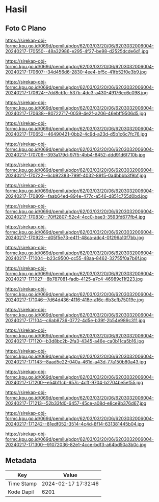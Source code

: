# Hasil

## Foto C Plano

https://sirekap-obj-formc.kpu.go.id/069d/pemilu/pdpr/62/03/03/20/06/6203032006004-20240217-170550--48a32986-e295-4f27-be98-d2525dcde6d1.jpg

https://sirekap-obj-formc.kpu.go.id/069d/pemilu/pdpr/62/03/03/20/06/6203032006004-20240217-170607--34d456d6-2830-4ee4-bf5c-41fb52f0e3b9.jpg

https://sirekap-obj-formc.kpu.go.id/069d/pemilu/pdpr/62/03/03/20/06/6203032006004-20240217-170624--7dd8cb1c-537b-4dc3-a430-49176ec6c098.jpg

https://sirekap-obj-formc.kpu.go.id/069d/pemilu/pdpr/62/03/03/20/06/6203032006004-20240217-170638--80722717-0059-4e2f-a206-46ebff9506d5.jpg

https://sirekap-obj-formc.kpu.go.id/069d/pemilu/pdpr/62/03/03/20/06/6203032006004-20240217-170652--46490421-0bb2-4c9d-a23d-d5b1c6c7fc76.jpg

https://sirekap-obj-formc.kpu.go.id/069d/pemilu/pdpr/62/03/03/20/06/6203032006004-20240217-170706--393a179d-97f5-4bb4-8452-ddd91d6f710b.jpg

https://sirekap-obj-formc.kpu.go.id/069d/pemilu/pdpr/62/03/03/20/06/6203032006004-20240217-170722--6cb92383-799f-4032-8915-0a4bbbb3f9bf.jpg

https://sirekap-obj-formc.kpu.go.id/069d/pemilu/pdpr/62/03/03/20/06/6203032006004-20240217-170809--faab64ed-894e-477c-a546-d851c755d0bd.jpg

https://sirekap-obj-formc.kpu.go.id/069d/pemilu/pdpr/62/03/03/20/06/6203032006004-20240217-170830--70ff2807-52c4-4cc0-bae3-3593fd677fb4.jpg

https://sirekap-obj-formc.kpu.go.id/069d/pemilu/pdpr/62/03/03/20/06/6203032006004-20240217-170923--d05f5e73-e411-48ca-adc4-0f296a10f7bb.jpg

https://sirekap-obj-formc.kpu.go.id/069d/pemilu/pdpr/62/03/03/20/06/6203032006004-20240217-171004--b23c9500-cc55-48aa-8462-32755f0a7b6f.jpg

https://sirekap-obj-formc.kpu.go.id/069d/pemilu/pdpr/62/03/03/20/06/6203032006004-20240217-171027--8b787081-fadb-4125-a7c4-46989c11f223.jpg

https://sirekap-obj-formc.kpu.go.id/069d/pemilu/pdpr/62/03/03/20/06/6203032006004-20240217-171046--7d64d436-4116-418e-a16c-6b3cfb75019e.jpg

https://sirekap-obj-formc.kpu.go.id/069d/pemilu/pdpr/62/03/03/20/06/6203032006004-20240217-171104--c6ab8736-0772-4d5e-b39f-2b54e989c311.jpg

https://sirekap-obj-formc.kpu.go.id/069d/pemilu/pdpr/62/03/03/20/06/6203032006004-20240217-171120--b3d8bc2b-2fa3-4345-a46e-ca0b11ca5b16.jpg

https://sirekap-obj-formc.kpu.go.id/069d/pemilu/pdpr/62/03/03/20/06/6203032006004-20240217-171143--8aad5e22-040a-461d-a43d-77a150b80a43.jpg

https://sirekap-obj-formc.kpu.go.id/069d/pemilu/pdpr/62/03/03/20/06/6203032006004-20240217-171200--e54b11cb-657c-4cff-9704-b2704be5ef55.jpg

https://sirekap-obj-formc.kpu.go.id/069d/pemilu/pdpr/62/03/03/20/06/6203032006004-20240217-171213--52b33fd0-6457-45ce-a08d-e8ce9b376d67.jpg

https://sirekap-obj-formc.kpu.go.id/069d/pemilu/pdpr/62/03/03/20/06/6203032006004-20240217-171242--81edf052-3514-4c4d-8f14-631381445b04.jpg

https://sirekap-obj-formc.kpu.go.id/069d/pemilu/pdpr/62/03/03/20/06/6203032006004-20240217-171300--91072036-82e1-4cce-bdf3-a64bd50a3b0c.jpg


## Metadata

| Key        | Value               |
| ---------- | ------------------- |
| Time Stamp | 2024-02-17 17:32:46 |
| Kode Dapil | 6201                |



